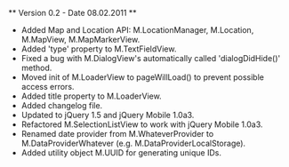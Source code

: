 ** Version 0.2 - Date 08.02.2011 **

  * Added Map and Location API: M.LocationManager, M.Location, M.MapView, M.MapMarkerView.
  * Added 'type' property to M.TextFieldView.
  * Fixed a bug with M.DialogView's automatically called 'dialogDidHide()' method.
  * Moved init of M.LoaderView to pageWillLoad() to prevent possible access errors.
  * Added title property to M.LoaderView.
  * Added changelog file.
  * Updated to jQuery 1.5 and jQuery Mobile 1.0a3.
  * Refactored M.SelectionListView to work with jQuery Mobile 1.0a3.
  * Renamed date provider from M.WhateverProvider to M.DataProviderWhatever (e.g. M.DataProviderLocalStorage).
  * Added utility object M.UUID for generating unique IDs.